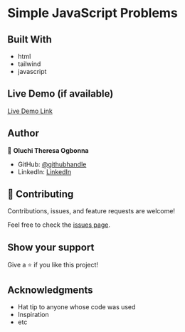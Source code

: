 # Simple JavaScript Problems

## Built With

- html
- tailwind
- javascript

## Live Demo (if available)

[Live Demo Link](https://tessyrich.github.io/Simple-Javascript-problems/)

## Author

👤 **Oluchi Theresa Ogbonna**

- GitHub: [@githubhandle](https://github.com/tessyrich)
- LinkedIn: [LinkedIn](https://linkedin.com/in/linkedinhandle)

## 🤝 Contributing

Contributions, issues, and feature requests are welcome!

Feel free to check the [issues page](https://github.com/Tessyrich/Simple-Javascript-problems/issues).

## Show your support

Give a ⭐️ if you like this project!

## Acknowledgments

- Hat tip to anyone whose code was used
- Inspiration
- etc
